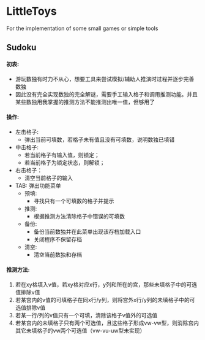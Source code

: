 # LittleToys
For the implementation of some small games or simple tools

## Sudoku
#### 初衷:
- 游玩数独有时力不从心，想要工具来尝试模拟/辅助人推演时过程并逐步完善数独
- 因此没有完全实现数独的完全解谜，需要手工输入格子和调用推测功能。并且某些数独用我掌握的推测方法不能推测出唯一值，但够用了

#### 操作:
- 左击格子:
  - 弹出当前可填数，若格子未有值且没有可填数，说明数独已填错
- 中击格子:
  - 若当前格子有输入值，则锁定；
  - 若当前格子为锁定状态，则解锁；
- 右击格子：
  - 清空当前格子的输入
- TAB: 弹出功能菜单
  - 预填:
    - 寻找只有一个可填数的格子并提示
  - 推测:
    - 根据推测方法清除格子中错误的可填数
  - 备份:
    - 备份当前数独并在此菜单出现该存档加载入口
    - 关闭程序不保留存档
  - 清空:
    - 清空当前数独和存档

#### 推测方法:
1. 若在xy格填入v值，若xy格对应x行，y列和所在的宫，那些未填格子中的可选值排除v值
2. 若某宫内的v值的可填格子在同x行/y列，则将宫外x行/y列的未填格子中的可选值排除v值
3. 若某一行/列的v值只有一个可填，清除该格子v值外的可选值
4. 若某宫内的未填格子只有两个可选值，且这些格子形成vw-vw型，则消除宫内其它未填格子的vw两个可选值（vw-vu-uw型未实现）